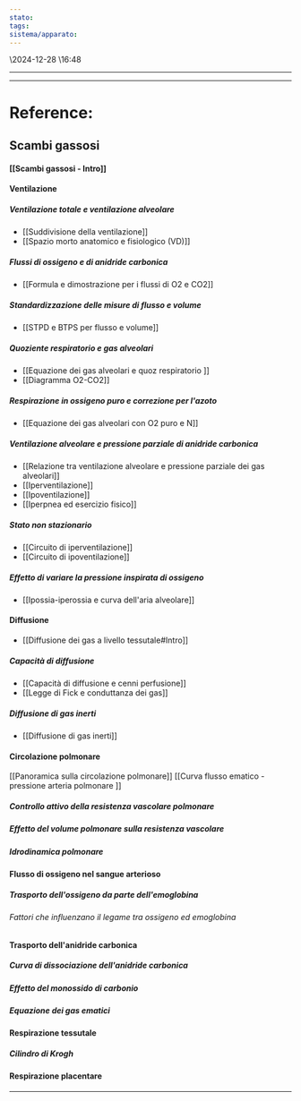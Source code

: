 ```yaml
---
stato: 
tags: 
sistema/apparato:
---
```

\2024-12-28 \16:48

--- 
















--- 
# Reference:


## Scambi gassosi
#### [[Scambi gassosi - Intro]]
#### Ventilazione
##### Ventilazione totale e ventilazione alveolare
- [[Suddivisione della ventilazione]]
- [[Spazio morto anatomico e fisiologico (VD)]]
##### Flussi di ossigeno e di anidride carbonica
- [[Formula e dimostrazione per i flussi di O2 e CO2]]
##### Standardizzazione delle misure di flusso e volume
- [[STPD e BTPS per flusso e volume]] 
##### Quoziente respiratorio e gas alveolari
- [[Equazione dei gas alveolari e quoz respiratorio ]]
- [[Diagramma O2-CO2]]
##### Respirazione in ossigeno puro e correzione per l'azoto
- [[Equazione dei gas alveolari con O2 puro e N]]
##### Ventilazione alveolare e pressione parziale di anidride carbonica
- [[Relazione tra ventilazione alveolare e pressione parziale dei gas alveolari]]
- [[Iperventilazione]]
- [[Ipoventilazione]]
- [[Iperpnea ed esercizio fisico]]
##### Stato non stazionario
- [[Circuito di iperventilazione]]
- [[Circuito di ipoventilazione]]
##### Effetto di variare la pressione inspirata di ossigeno
- [[Ipossia-iperossia e curva dell'aria alveolare]]
#### Diffusione
- [[Diffusione dei gas a livello tessutale#Intro]]
##### Capacità di diffusione
- [[Capacità di diffusione e cenni perfusione]]
- [[Legge di Fick e conduttanza dei gas]]
##### Diffusione di gas inerti
- [[Diffusione di gas inerti]]
#### Circolazione polmonare
[[Panoramica sulla circolazione polmonare]]
[[Curva flusso ematico - pressione arteria polmonare ]]
##### Controllo attivo della resistenza vascolare polmonare
##### Effetto del volume polmonare sulla resistenza vascolare
##### Idrodinamica polmonare
#### Flusso di ossigeno nel sangue arterioso
##### Trasporto dell'ossigeno da parte dell'emoglobina
###### Fattori che influenzano il legame tra ossigeno ed emoglobina
#### Trasporto dell'anidride carbonica
##### Curva di dissociazione dell'anidride carbonica
##### Effetto del monossido di carbonio
##### Equazione dei gas ematici
#### Respirazione tessutale
##### Cilindro di Krogh
#### Respirazione placentare  

--- 